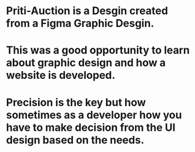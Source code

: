 # Priti-Auction is a Desgin created from a Figma Graphic Desgin.
# This was a good opportunity to learn about graphic design and how a website is developed.
# Precision is the key but how sometimes as a developer how you have to make decision from the UI design based on the needs.
